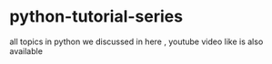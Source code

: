# python-tutorial-series
all topics in python we discussed in here , youtube video like is also available
